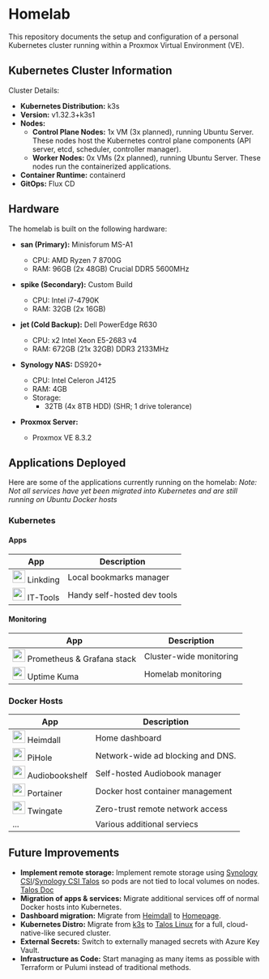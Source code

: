 # Homelab
This repository documents the setup and configuration of a personal Kubernetes cluster running within a Proxmox Virtual Environment (VE). 

## Kubernetes Cluster Information
Cluster Details:

* **Kubernetes Distribution:** k3s
* **Version:** v1.32.3+k3s1
* **Nodes:**
    * **Control Plane Nodes:** 1x VM (3x planned), running Ubuntu Server. These nodes host the Kubernetes control plane components (API server, etcd, scheduler, controller manager).
    * **Worker Nodes:** 0x VMs (2x planned), running Ubuntu Server. These nodes run the containerized applications.
* **Container Runtime:** containerd
* **GitOps:** Flux CD

## Hardware
The homelab is built on the following hardware:

* **san (Primary):** Minisforum MS-A1
    * CPU: AMD Ryzen 7 8700G
    * RAM: 96GB (2x 48GB) Crucial DDR5 5600MHz

* **spike (Secondary):** Custom Build
    * CPU: Intel i7-4790K
    * RAM: 32GB (2x 16GB) 

* **jet (Cold Backup):** Dell PowerEdge R630
    * CPU: x2 Intel Xeon E5-2683 v4
    * RAM: 672GB (21x 32GB) DDR3 2133MHz 

* **Synology NAS:** DS920+
    * CPU: Intel Celeron J4125
    * RAM: 4GB
    * Storage:
        * 32TB (4x 8TB HDD) (SHR; 1 drive tolerance)

* **Proxmox Server:**
    * Proxmox VE 8.3.2

## Applications Deployed
Here are some of the applications currently running on the homelab:
*Note: Not all services have yet been migrated into Kubernetes and are still running on Ubuntu Docker hosts*

### Kubernetes
#### Apps
| App | Description |
|-----|-------------|
| <img src=https://repocloud.io/static/apps/linkding/assets/logo.png height=25 length=25> Linkding | Local bookmarks manager |
| <img src=https://www.cloudron.io/store/icons/tech.ittools.cloudron.png height=25 length=25> IT-Tools | Handy self-hosted dev tools |

#### Monitoring
| App | Description |
|-----|-------------|
| <img src=https://w7.pngwing.com/pngs/434/923/png-transparent-grafana-hd-logo-thumbnail.png height=25 length=25> Prometheus & Grafana stack | Cluster-wide monitoring |
| <img src=https://static-00.iconduck.com/assets.00/uptime-kuma-icon-1024x940-gabwl61r.png height=25 length=25> Uptime Kuma | Homelab monitoring |

### Docker Hosts
| App | Description |
|-----|-------------|
| <img src=https://cdn.jsdelivr.net/gh/homarr-labs/dashboard-icons/png/heimdall-light.png height=25 length=25> Heimdall | Home dashboard |
| <img src=https://cdn.jsdelivr.net/gh/homarr-labs/dashboard-icons/png/pi-hole.png height=25 length=25> PiHole | Network-wide ad blocking and DNS. |
| <img src=https://cdn.jsdelivr.net/gh/homarr-labs/dashboard-icons/png/audiobookshelf.png height=25 length=25> Audiobookshelf | Self-hosted Audiobook manager |
| <img src=https://cdn.jsdelivr.net/gh/homarr-labs/dashboard-icons/png/portainer.png height=25 length=25> Portainer | Docker host container management |
| <img src=https://cdn.jsdelivr.net/gh/homarr-labs/dashboard-icons/png/twingate-light.png height=25 length=25> Twingate | Zero-trust remote network access |
| ... | Various additional serviecs |

## Future Improvements
* **Implement remote storage:** Implement remote storage using [Synology CSI](https://github.com/SynologyOpenSource/synology-csi)/[Synology CSI Talos](https://github.com/zebernst/synology-csi-talos) so pods are not tied to local volumes on nodes. [Talos Doc](https://www.talos.dev/v1.9/kubernetes-guides/configuration/synology-csi/)
* **Migration of apps & services:** Migrate additional services off of normal Docker hosts into Kubernetes.
* **Dashboard migration:** Migrate from [Heimdall](https://heimdall.site/) to [Homepage](https://gethomepage.dev/).
* **Kubernetes Distro:** Migrate from [k3s](https://k3s.io/) to [Talos Linux](https://www.talos.dev/) for a full, cloud-native-like secured cluster.
* **External Secrets:** Switch to externally managed secrets with Azure Key Vault.
* **Infrastructure as Code:** Start managing as many items as possible with Terraform or Pulumi instead of traditional methods. 